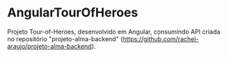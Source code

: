 # AngularTourOfHeroes

Projeto Tour-of-Heroes, desenvolvido em Angular, consumindo API criada no repositório "projeto-alma-backend" (https://github.com/rachel-araujo/projeto-alma-backend).
